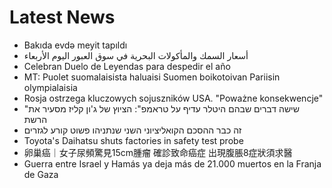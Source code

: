 # Latest News
-  Bakıda evdə meyit tapıldı
-  أسعار السمك والمأكولات البحرية في سوق العبور اليوم الأربعاء
-  Celebran Duelo de Leyendas para despedir el año
-  MT: Puolet suomalaisista haluaisi Suomen boikotoivan Pariisin olympialaisia
-  Rosja ostrzega kluczowych sojuszników USA. "Poważne konsekwencje"
-  "שישה דברים שבהם היטלר עדיף על טראמפ": הציוץ של ג'ון קליז מסעיר את הרשת
-  זה כבר ההסכם הקואליציוני השני שנתניהו פשוט קורע לגזרים
-  Toyota's Daihatsu shuts factories in safety test probe
-  卵巢癌｜女子尿頻驚見15cm腫瘤 確診致命癌症 出現腹脹8症狀須求醫
-  Guerra entre Israel y Hamás ya deja más de 21.000 muertos en la Franja de Gaza

